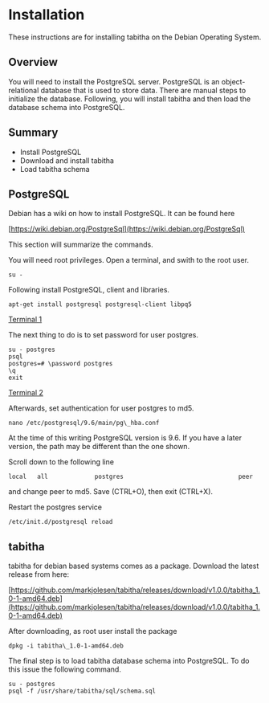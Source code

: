 
# Installation

These instructions are for installing tabitha on the Debian Operating System.

## Overview

You will need to install the PostgreSQL server.  PostgreSQL is an
object-relational database that is used to store data.  There are manual
steps to initialize the database. Following, you will install tabitha
and then load the database schema into PostgreSQL.

## Summary

* Install PostgreSQL
* Download and install tabitha
* Load tabitha schema

## PostgreSQL

Debian has a wiki on how to install PostgreSQL. It can be found here

[https://wiki.debian.org/PostgreSql](https://wiki.debian.org/PostgreSql)

This section will summarize the commands. 

You will need root privileges. Open a terminal, and swith to the root
user.

```
su -
```

Following install PostgreSQL, client and libraries.

```
apt-get install postgresql postgresql-client libpq5
```

[Terminal 1](/doc/install/debian/doc/install/debian/terminal1.png)

The next thing to do is to set password for user postgres.

```
su - postgres
psql
postgres=# \password postgres
\q
exit
```

[Terminal 2](/doc/install/debian/doc/install/debian/terminal2.png)

Afterwards, set authentication for user postgres to md5.

```
nano /etc/postgresql/9.6/main/pg\_hba.conf
```

At the time of this writing PostgreSQL version is 9.6. If you have a 
later version, the path may be different than the one shown.

Scroll down to the following line

```
local   all             postgres                                peer
```

and change peer to md5. Save (CTRL+O), then exit (CTRL+X).

Restart the postgres service

```
/etc/init.d/postgresql reload
```

## tabitha

tabitha for debian based systems comes as a package. Download the latest
release from here:

[https://github.com/markjolesen/tabitha/releases/download/v1.0.0/tabitha_1.0-1-amd64.deb](https://github.com/markjolesen/tabitha/releases/download/v1.0.0/tabitha_1.0-1-amd64.deb)

After downloading, as root user install the package

```
dpkg -i tabitha\_1.0-1-amd64.deb
```

The final step is to load tabitha database schema into PostgreSQL. To do this
issue the following command.

```
su - postgres
psql -f /usr/share/tabitha/sql/schema.sql
```
